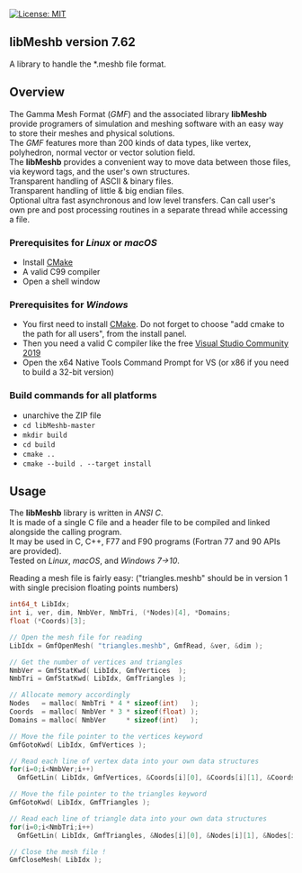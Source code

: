 [![License: MIT](https://img.shields.io/badge/License-MIT-yellow.svg)](https://opensource.org/licenses/MIT)

## libMeshb version 7.62
A library to handle the *.meshb file format.

## Overview
The Gamma Mesh Format (*GMF*) and the associated library **libMeshb** provide programers of simulation and meshing software with an easy way to store their meshes and physical solutions.  
The *GMF* features more than 200 kinds of data types, like vertex, polyhedron, normal vector or vector solution field.  
The **libMeshb** provides a convenient way to move data between those files, via keyword tags, and the user's own structures.  
Transparent handling of ASCII & binary files.  
Transparent handling of little & big endian files.  
Optional ultra fast asynchronous and low level transfers.
Can call user's own pre and post processing routines in a separate thread while accessing a file.

### Prerequisites for *Linux* or *macOS*
- Install [CMake](https://cmake.org/files/v3.7/cmake-3.7.2-win64-x64.msi)
- A valid C99 compiler
- Open a shell window

### Prerequisites for *Windows*
- You first need to install [CMake](https://cmake.org/files/v3.7/cmake-3.7.2-win64-x64.msi). Do not forget to choose "add cmake to the path for all users", from the install panel.
- Then you need a valid C compiler like the free [Visual Studio Community 2019](https://www.visualstudio.com/vs/visual-studio-express/)
- Open the x64 Native Tools Command Prompt for VS (or x86 if you need to build a 32-bit version)

### Build commands for all platforms
- unarchive the ZIP file
- `cd libMeshb-master`
- `mkdir build`
- `cd build`
- `cmake ..`
- `cmake --build . --target install`

## Usage
The **libMeshb** library is written in *ANSI C*.  
It is made of a single C file and a header file to be compiled and linked alongside the calling program.  
It may be used in C, C++, F77 and F90 programs (Fortran 77 and 90 APIs are provided).  
Tested on *Linux*, *macOS*, and *Windows 7->10*.

Reading a mesh file is fairly easy:
("triangles.meshb" should be in version 1 with single precision floating points numbers)

```C++
int64_t LibIdx;
int i, ver, dim, NmbVer, NmbTri, (*Nodes)[4], *Domains;
float (*Coords)[3];

// Open the mesh file for reading
LibIdx = GmfOpenMesh( "triangles.meshb", GmfRead, &ver, &dim );

// Get the number of vertices and triangles
NmbVer = GmfStatKwd( LibIdx, GmfVertices  );
NmbTri = GmfStatKwd( LibIdx, GmfTriangles );

// Allocate memory accordingly
Nodes   = malloc( NmbTri * 4 * sizeof(int)   );
Coords  = malloc( NmbVer * 3 * sizeof(float) );
Domains = malloc( NmbVer     * sizeof(int)   );

// Move the file pointer to the vertices keyword
GmfGotoKwd( LibIdx, GmfVertices );

// Read each line of vertex data into your own data structures
for(i=0;i<NmbVer;i++)
  GmfGetLin( LibIdx, GmfVertices, &Coords[i][0], &Coords[i][1], &Coords[i][2], &Domains[i] );

// Move the file pointer to the triangles keyword
GmfGotoKwd( LibIdx, GmfTriangles );

// Read each line of triangle data into your own data structures
for(i=0;i<NmbTri;i++)
  GmfGetLin( LibIdx, GmfTriangles, &Nodes[i][0], &Nodes[i][1], &Nodes[i][2], &Nodes[i][3] );

// Close the mesh file !
GmfCloseMesh( LibIdx );
```
